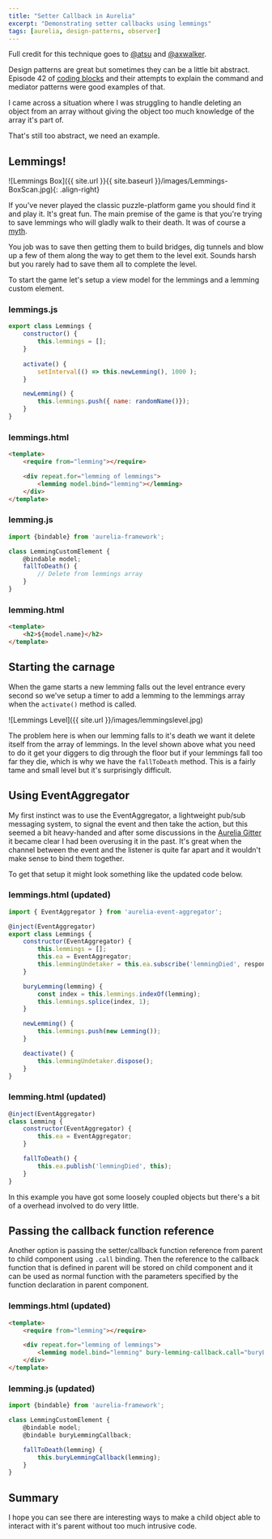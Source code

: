 ```yaml
---
title: "Setter Callback in Aurelia"
excerpt: "Demonstrating setter callbacks using lemmings"
tags: [aurelia, design-patterns, observer]
---
```


Full credit for this technique goes to [@atsu](https://github.com/atsu85) and [@axwalker](https://github.com/axwalker/aurelia-observer-patterns/wiki/Observer-patterns-in-Aurelia).

Design patterns are great but sometimes they can be a little bit abstract. Episode 42 of [coding blocks](http://www.codingblocks.net/podcast/episode-42-command-repository-and-mediator-design-patterns/) and their attempts to explain the command and mediator patterns were good examples of that.

I came across a situation where I was struggling to handle deleting an object from an array without giving the object too much knowledge of the array it's part of.

That's still too abstract, we need an example.

## Lemmings!

![Lemmings Box]({{ site.url }}{{ site.baseurl }}/images/Lemmings-BoxScan.jpg){: .align-right}

If you've never played the classic puzzle-platform game you should find it and play it. It's great fun.
The main premise of the game is that you're trying to save lemmings who will gladly walk to their death. It was of course a [myth](http://io9.gizmodo.com/lemming-suicide-is-a-myth-that-was-perpetuated-by-disne-1549040246).

You job was to save then getting them to build bridges, dig tunnels and blow up a few of them along the way to get them to the level exit. Sounds harsh but you rarely had to save them all to complete the level.

To start the game let's setup a view model for the lemmings and a lemming custom element.

### lemmings.js
```javascript
export class Lemmings {
    constructor() {
        this.lemmings = [];
    }
    
    activate() {
        setInterval(() => this.newLemming(), 1000 );
    }

    newLemming() {
        this.lemmings.push({ name: randomName()});
    }
}
```

### lemmings.html
```html
<template>
    <require from="lemming"></require>

    <div repeat.for="lemming of lemmings">
        <lemming model.bind="lemming"></lemming>
    </div>
</template>
```

### lemming.js
```javascript
import {bindable} from 'aurelia-framework';

class LemmingCustomElement {
    @bindable model;
    fallToDeath() {
        // Delete from lemmings array
    }
}
```

### lemming.html
```html
<template>
    <h2>${model.name}</h2>
</template>
```

## Starting the carnage
When the game starts a new lemming falls out the level entrance every second so we've setup a timer to add a lemming to the lemmings array when the `activate()` method is called.

![Lemmings Level]({{ site.url }}/images/lemmingslevel.jpg)

The problem here is when our lemming falls to it's death we want it delete itself from the array of lemmings. In the level shown above what you need to do it get your diggers to dig through the floor but if your lemmings fall too far they die, which is why we have the `fallToDeath` method. This is a fairly tame and small level but it's surprisingly difficult.

## Using EventAggregator
My first instinct was to use the EventAggregator, a lightweight pub/sub messaging system, to signal the event and then take the action, but this seemed a bit heavy-handed and after some discussions in the [Aurelia Gitter]() it became clear I had been overusing it in the past. It's great when the channel between the event and the listener is quite far apart and it wouldn't make sense to bind them together.

To get that setup it might look something like the updated code below.

### lemmings.html (updated)
```javascript
import { EventAggregator } from 'aurelia-event-aggregator';

@inject(EventAggregator)
export class Lemmings {
    constructor(EventAggregator) {
        this.lemmings = [];
        this.ea = EventAggregator;
        this.lemmingUndetaker = this.ea.subscribe('lemmingDied', response => this.buryLemming(lemming)); 
    }

    buryLemming(lemming) {
        const index = this.lemmings.indexOf(lemming);
        this.lemmings.splice(index, 1);
    }

    newLemming() {
        this.lemmings.push(new Lemming());
    }

    deactivate() {
        this.lemmingUndetaker.dispose();
    }
}
```

### lemming.html (updated)
```javascript
@inject(EventAggregator)
class Lemming {
    constructor(EventAggregator) {
        this.ea = EventAggregator;
    }

    fallToDeath() {
        this.ea.publish('lemmingDied', this);
    }
}
```

In this example you have got some loosely coupled objects but there's a bit of a overhead involved to do very little.

## Passing the callback function reference
Another option is passing the setter/callback function reference from parent to child component using `.call` binding. Then the reference to the callback function that is defined in parent will be stored on child component and it can be used as normal function with the parameters specified by the function declaration in parent component.

### lemmings.html (updated)
```html
<template>
    <require from="lemming"></require>

    <div repeat.for="lemming of lemmings">
        <lemming model.bind="lemming" bury-lemming-callback.call="buryLemming(lemming)"></lemming>
    </div>
</template>
```

### lemming.js (updated)
```javascript
import {bindable} from 'aurelia-framework';

class LemmingCustomElement {
    @bindable model;
    @bindable buryLemmingCallback;

    fallToDeath(lemming) {
        this.buryLemmingCallback(lemming);
    }
}
```

## Summary
I hope you can see there are interesting ways to make a child object able to interact with it's parent without too much intrusive code.